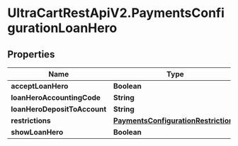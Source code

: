 # UltraCartRestApiV2.PaymentsConfigurationLoanHero

## Properties
Name | Type | Description | Notes
------------ | ------------- | ------------- | -------------
**acceptLoanHero** | **Boolean** |  | [optional] 
**loanHeroAccountingCode** | **String** |  | [optional] 
**loanHeroDepositToAccount** | **String** |  | [optional] 
**restrictions** | [**PaymentsConfigurationRestrictions**](PaymentsConfigurationRestrictions.md) |  | [optional] 
**showLoanHero** | **Boolean** |  | [optional] 


